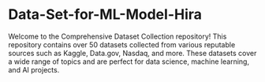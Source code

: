 # Data-Set-for-ML-Model-Hira
Welcome to the Comprehensive Dataset Collection repository! This repository contains over 50 datasets collected from various reputable sources such as Kaggle, Data.gov, Nasdaq, and more. These datasets cover a wide range of topics and are perfect for data science, machine learning, and AI projects.
